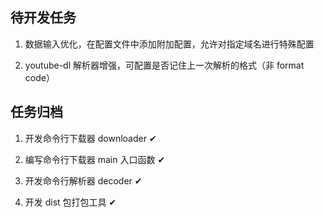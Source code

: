 
## 待开发任务

1. 数据输入优化，在配置文件中添加附加配置，允许对指定域名进行特殊配置

2. youtube-dl 解析器增强，可配置是否记住上一次解析的格式（非 format code）

## 任务归档

1. 开发命令行下载器 downloader ✔

2. 编写命令行下载器 main 入口函数 ✔

3. 开发命令行解析器 decoder ✔

4. 开发 dist 包打包工具 ✔